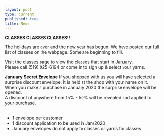 ```yaml
---
layout: post
type: current
published: true
title: News
---
```

<strong>CLASSES CLASSES CLASSES!!</strong>

The holidays are over and the new year has begun. We have posted our full list of classes on the webpage. Some are beginning to fill.

Visit the <a href="http://www.woolandsilkco.com/classes/">classes</a> page to view the classes that start in January. <br />
Please call (519) 925-6194 or come in to sign up & select your yarns.<br />

<strong>January Secret Envelope</strong>
If you shopped with us you will have selected a surprise discount envelope. It is held at the shop with your name on it.  When you make a purchase in January 2020 the surprise envelope will be opened.<br />
A discount of anywhere from 15% - 50% will be revealed and applied to your purchase. <br /><br />

- 1 envelope per customer<br />
- 1 discount application to be used in Jan/2020
- January envelopes do not apply to classes or yarns for classes
